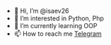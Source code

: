 - 👋 Hi, I’m @isaev26
- 👀 I’m interested in Python, Php
- 🌱 I’m currently learning OOP
- 📫 How to reach me [Telegram](https://t.me/cisai)

<!---
isaev26/isaev26 is a ✨ special ✨ repository because its `README.md` (this file) appears on your GitHub profile.
You can click the Preview link to take a look at your changes.
--->
